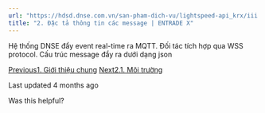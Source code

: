 ```yaml
---
url: "https://hdsd.dnse.com.vn/san-pham-dich-vu/lightspeed-api_krx/iii.-market-data/2.-dac-ta-thong-tin-cac-message"
title: "2. Đặc tả thông tin các message | ENTRADE X"
---
```


Hệ thống DNSE đẩy event real-time ra MQTT. Đối tác tích hợp qua WSS protocol. Cấu trúc message đẩy ra dưới dạng json

[Previous1\. Giới thiệu chung](https://hdsd.dnse.com.vn/san-pham-dich-vu/lightspeed-api_krx/iii.-market-data/1.-gioi-thieu-chung) [Next2.1. Môi trường](https://hdsd.dnse.com.vn/san-pham-dich-vu/lightspeed-api_krx/iii.-market-data/2.-dac-ta-thong-tin-cac-message/2.1.-moi-truong)

Last updated 4 months ago

Was this helpful?